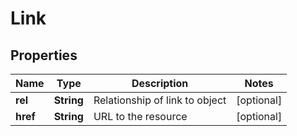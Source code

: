 
# Link

## Properties
Name | Type | Description | Notes
------------ | ------------- | ------------- | -------------
**rel** | **String** | Relationship of link to object |  [optional]
**href** | **String** | URL to the resource |  [optional]



